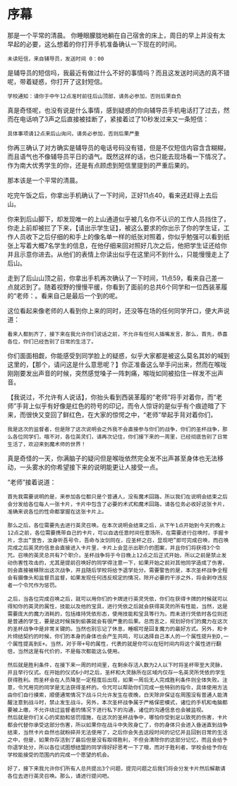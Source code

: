 # 序幕

那是一个平常的清晨。
你睡眼朦胧地躺在自己宿舍的床上，周日的早上并没有太早起的必要，这么想着的你打开手机准备确认一下现在的时间。
```
未读短信，来自辅导员，发送时间 0：00
```
是辅导员的短信吗，我最近有做过什么不好的事情吗？而且这发送时间选的真不错呢，带着疑惑，你打开了这封短信。
```
学校通知：请你于中午12点准时前往后山顶部，请务必参加，否则后果自负
```
真是奇怪呢，也没有说是什么事情，感到疑惑的你向辅导员手机电话打了过去，然而在电话响了3声之后直接被挂断了，紧接着过了10秒发过来又一条短信：
```
具体事项请12点来后山询问，请务必参加，否则后果严重
```
你再三确认了对方确实是辅导员的电话号码没有错，但是不仅短信内容含含糊糊，而且语气也不像辅导员平日的语气。既然这样的话，也只能去现场看一下情况了。作为南大优秀学生的你，还是有点顾虑到短信里提到的严重后果的。

那本该是一个平常的清晨。

吃完午饭之后，你拿出手机确认了一下时间，正好11点40，看来还赶得上去后山。

你来到后山脚下，却发现唯一的上山通道似乎被几名你不认识的工作人员挡住了，你走上前却被拦了下来，【请出示学生证】，被这么要求的你出示了你的学生证，工作人员收下之后仔细的和手上的像名单一样的纸张对照着，你似乎勉强可以看到纸张上写着大概7名学生的信息，在他仔细来回对照好几次之后，他把学生证还给你并且示意你进去。从他们的表情上你读出似乎在这里问不到什么，只能慢慢走上了后山。

走到了后山山顶之前，你拿出手机再次确认了一下时间，11点59，看来自己差一点就迟到了。随着视野的慢慢平缓，你看到了面前的总共6个同学和一位西装革履的“老师：。看来自己是最后一个到的呢。

这位看起来像老师的人看到你上来的同时，还没等在场的任何同学开口，便大声说道：
```
看来人都到齐了，接下来在我允许你们说话之前，不允许有任何人插嘴发言，那么，首先，恭喜各位，你们已经告别了日常的生活了。
```
你们面面相觑，你能感受到同学脸上的疑惑，似乎大家都是被这么莫名其妙的喊到这里的，【那个，请问这是什么意思呢？】你正准备这么举手问出来，然而在喉咙刚刚要发出声音的时候，突然感觉嗓子一阵刺痛，喉咙如同被掐住一样发不出声音。

【我说过，不允许有人说话】，你抬头看到西装革履的“老师”将手对着你，而“老师”手背上似乎有好像是红色的符号的印记，而令人惊讶的是似乎有个痕迹暗了下来，而很快又变回了鲜红色，在大家的惊愕之中，“老师”举起手背对着你们，
```
我是这次的监督者，但是除了这次说明会之外我不会直接参与你们的战争，你们的圣杯战争，那么各位同学们，哦不对，各位英灵们，请再次记住，你们接下来的一周里，已经彻底告别了日常生活了，欢迎来到魔术师的世界！
```

真是奇怪的一天，你满脑子的疑问但是喉咙依然完全发不出声甚至身体也无法移动，一头雾水的你希望接下来的说明能更让人接受一点。

“老师”接着说道：
```
首先我需要说明的是，来参加各位都只是个普通人，没有魔术回路，所以我们在说明会结束之后会分发给各位每人一张卡片，卡片中包含了必要的术式和魔术回路，请各位务必收好这张卡片，准确来说各位的性命都掌握在这张卡片上。

那么之后，各位需要先去进行英灵召唤。在本次说明会结束之后，从下午1点开始到今天的晚上12点之前，各位需要携带自己的卡片，可以自选任意时间任意场所，在需要进行召唤时，手握卡片，念出“宣告，汝身听吾号令，吾命与汝剑同在，应圣杯之召，显现吧”即可完成召唤，而召唤完成之后英灵的信息会直接进入卡片里，卡片上会显示出职介的图案，并且你们将获得3个令咒。召唤的英灵总共有7个职介。圣杯战争将于今日晚上12点之后正式开始，所以之前是禁止发动伤害性攻击的，尤其是提前召唤好的同学得注意一下，如果开始之前对其他同学造成了伤害，则会直接被移除出这次战争，并且随后学校将给予退学处分。需要警告的是，本次圣杯战争全程会有摄像头和监督员监督，如果发现任何违反规定的情况，除开必要的干涉之外，将会剥夺违反者一个令咒作为惩罚。

之后，当各位完成召唤之后，就可以用你们的卡牌进行英灵凭依，你们在获得卡牌的时候就可以得知你的英灵的属性，技能以及他的宝具，进行凭依之后就会获得英灵的所有性能，当然，这是需要庞大的魔力消耗的，包括维持凭依形态，使用技能和宝具等行为。而未进行凭依时各位则还是普通的学生，要是这时候挨到偷袭就会有很严重的后果。总而言之，规划好你们的魔力在这次的圣杯战争中是非常关键的。当然也别忘记了休息，睡眠可是回复魔力的最好方式。另外，和卡片缔结契约的时候，你们的本身的身体也会产生共鸣，可以选择自己本人的一个属性提升到D,一个属性提高到E+。当然，对于带+号的属性，代表的就是你可以在短时间内将这个属性进行翻倍，当然这是有代价的，不是每次都能这么使用。

然后就是胜利条件，在接下来一周的时间里，在剩余存活人数为2人以下时将圣杯带至大灵脉，并且举行仪式。在开始的仪式6小时之后，圣杯和大灵脉所在区域内仅存一名英灵所凭依的学生获得胜利。而圣杯会在人员降至一定程度后出现，如果一周后无人完成胜利条件则全体失败。注意，令咒用完的同学是无法获得圣杯的。令咒可以帮助你们完成一些特别的指令，具体使用方法由你们自行摸索，顺便通常情况下战斗只允许发生在夜晚，白天除非保证在周围没有普通人能清醒注意到战斗时，禁止发生战斗。另外，本次圣杯战争属于严格保密模式，诸位的手机和电脑都要被上缴，不允许绕过监督者的情况下进行私下的沟通，诸位的沟通信息也会被监视。
然后就是你们关心的奖励和惩罚措施，在这次的圣杯战争中，哪怕你受到足以致死的伤害，卡片都会代替你承受这部分伤害，所以如果你在战斗中失败身亡了，你的身体只会进入昏迷直到战争结束，当然卡片自然也就粉碎并无法使用了，之后你会失去这段时间的记忆并且回到日常的生活之中，但是，如果你存活到了最后但是没有取得胜利，不但会清除你的这部分记忆，而且会给予你退学处分，所以各位试图想结盟的同学得好好思考一下了哦，而对于胜利者，学校会给予你在学校能接受的范围内的完成一个愿望的机会。

好了，接下来我允许你们所有人总共提出3个问题，提完问题之后我们将会分发卡片然后解散请各位去进行英灵召唤。那么，请进行提问吧。 
```